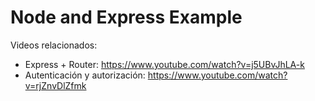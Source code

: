 # Node and Express Example

Videos relacionados:

- Express + Router: https://www.youtube.com/watch?v=j5UBvJhLA-k
- Autenticación y autorización: https://www.youtube.com/watch?v=rjZnvDlZfmk
